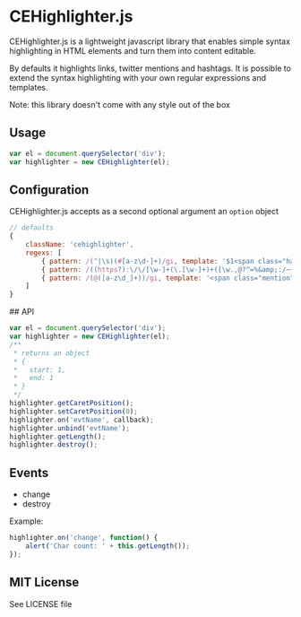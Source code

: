 # CEHighlighter.js

CEHighlighter.js is a lightweight javascript library that enables simple syntax highlighting in HTML elements and turn them into content editable.

By defaults it highlights links, twitter mentions and hashtags. It is possible to extend the syntax highlighting with your own regular expressions and templates.

Note: this library doesn't come with any style out of the box

## Usage

```js
var el = document.querySelector('div');
var highlighter = new CEHighlighter(el);
```

## Configuration

CEHighlighter.js accepts as a second optional argument an `option` object

```js
// defaults
{
	className: 'cehighlighter',
    regexs: [
        { pattern: /(^|\s)(#[a-z\d-]+)/gi, template: '$1<span class="hashtag">$2</span>' },
        { pattern: /((https?):\/\/[\w-]+(\.[\w-]+)+([\w.,@?^=%&amp;:/~+#-]*[\w@?^=%&amp;/~+#-])?)/gi, template: '<span class="url">$1</span>' },
        { pattern: /(@([a-z\d_]+))/gi, template: '<span class="mention">$1</span>' }
    ]
}
```

## API

```js
var el = document.querySelector('div');
var highlighter = new CEHighlighter(el);
/**
 * returns an object
 * {
 *   start: 1,
 *   end: 1
 * }
 */
highlighter.getCaretPosition();
highlighter.setCaretPosition(0);
highlighter.on('evtName', callback);
highlighter.unbind('evtName');
highlighter.getLength();
highlighter.destroy();
```

## Events

- change
- destroy

Example:

```js
highlighter.on('change', function() {
	alert('Char count: ' + this.getLength());
});
```

## MIT License

See LICENSE file
